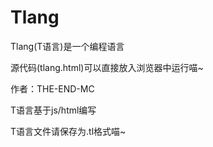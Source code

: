 # Tlang

Tlang(T语言)是一个编程语言

源代码(tlang.html)可以直接放入浏览器中运行喵~

作者：THE-END-MC

T语言基于js/html编写

T语言文件请保存为.tl格式喵~
